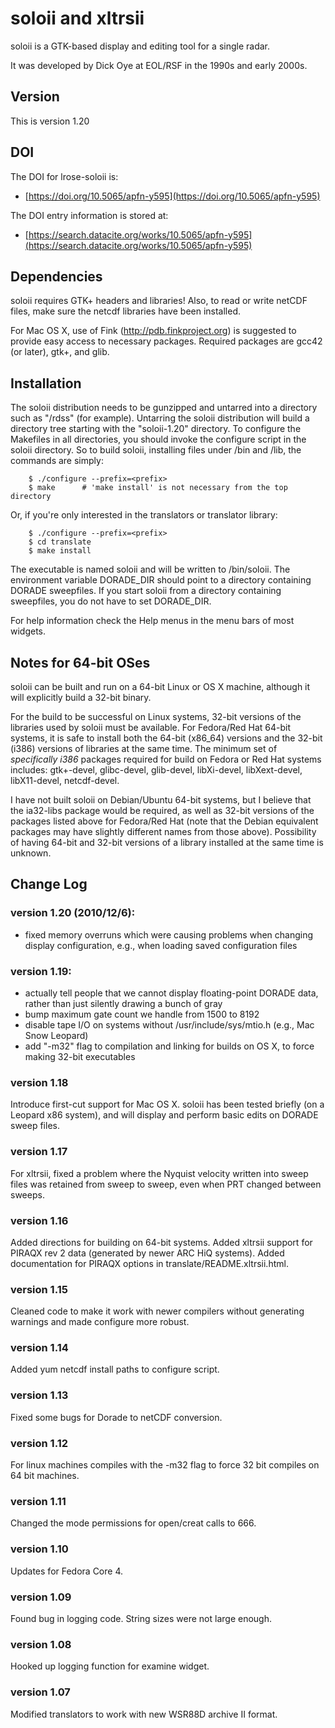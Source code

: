# soloii and xltrsii

soloii is a GTK-based display and editing tool for a single radar.

It was developed by Dick Oye at EOL/RSF in the 1990s and early 2000s.

## Version

This is version 1.20

## DOI

The DOI for lrose-soloii is:

* [https://doi.org/10.5065/apfn-y595](https://doi.org/10.5065/apfn-y595)

The DOI entry information is stored at:

* [https://search.datacite.org/works/10.5065/apfn-y595](https://search.datacite.org/works/10.5065/apfn-y595)

## Dependencies

soloii requires GTK+ headers and libraries! Also, to read or write netCDF 
files, make sure the netcdf libraries have been installed.

For Mac OS X, use of Fink (http://pdb.finkproject.org) is suggested to provide
easy access to necessary packages. Required packages are gcc42 (or later),
gtk+, and glib.

## Installation

The soloii distribution needs to be gunzipped and untarred into a
directory such as "/rdss" (for example).  Untarring the soloii
distribution will build a directory tree starting with the "soloii-1.20"
directory. To configure the Makefiles in all directories, you should
invoke the configure script in the soloii directory.  So to build soloii, 
installing files under <prefix>/bin and <prefix>/lib, the commands are 
simply:

```
    $ ./configure --prefix=<prefix>
    $ make      # 'make install' is not necessary from the top directory
```

Or, if you're only interested in the translators or translator library:

```
    $ ./configure --prefix=<prefix>
    $ cd translate
    $ make install
```

The executable is named soloii and will be written to <prefix>/bin/soloii.
The environment variable DORADE_DIR should point to a directory containing 
DORADE sweepfiles. If you start soloii from a directory containing 
sweepfiles, you do not have to set DORADE_DIR.

For help information check the Help menus in the menu bars of most
widgets. 

## Notes for 64-bit OSes

soloii can be built and run on a 64-bit Linux or OS X machine, although it 
will explicitly build a 32-bit binary.  

For the build to be successful on Linux systems, 32-bit versions of the 
libraries used by soloii must be available.  For Fedora/Red Hat 64-bit 
systems, it is safe to install both the 64-bit (x86_64) versions and the 
32-bit (i386) versions of libraries at the same time.  The minimum set of 
*specifically i386* packages required for build on Fedora or Red Hat systems 
includes: gtk+-devel, glibc-devel, glib-devel, libXi-devel, libXext-devel, 
libX11-devel, netcdf-devel.

I have not built soloii on Debian/Ubuntu 64-bit systems, but I
believe that the ia32-libs package would be required, as well as
32-bit versions of the packages listed above for Fedora/Red Hat
(note that the Debian equivalent packages may have slightly different
names from those above).  Possibility of having 64-bit and 
32-bit versions of a library installed at the same time is unknown.

## Change Log

### version 1.20 (2010/12/6):

* fixed memory overruns which were causing problems when changing display configuration, e.g., when loading saved configuration files
  
### version 1.19: 

* actually tell people that we cannot display floating-point DORADE data, rather than just silently drawing a bunch of gray
* bump maximum gate count we handle from 1500 to 8192
* disable tape I/O on systems without /usr/include/sys/mtio.h (e.g., Mac Snow Leopard)
* add "-m32" flag to compilation and linking for builds on OS X, to force making 32-bit executables
    
### version 1.18

Introduce first-cut support for Mac OS X.  soloii has been
tested briefly (on a Leopard x86 system), and will display and perform
basic edits on DORADE sweep files.

### version 1.17

For xltrsii, fixed a problem where the Nyquist velocity 
written into sweep files was retained from sweep to sweep, even when 
PRT changed between sweeps.

### version 1.16

Added directions for building on 64-bit systems.  Added xltrsii
support for PIRAQX rev 2 data (generated by newer ARC HiQ systems).  Added
documentation for PIRAQX options in translate/README.xltrsii.html.

### version 1.15

Cleaned code to make it work with newer compilers without generating warnings and made configure more robust.

### version 1.14

Added yum netcdf install paths to configure script. 

### version 1.13

Fixed some bugs for Dorade to netCDF conversion.

### version 1.12

For linux machines compiles with the -m32 flag to force 32 bit compiles on 64 bit machines.

### version 1.11

Changed the mode permissions for open/creat calls to 666.

### version 1.10

Updates for Fedora Core 4.

### version 1.09

Found bug in logging code.  String sizes were not large enough.

### version 1.08

Hooked up logging function for examine widget.

### version 1.07

Modified translators to work with new WSR88D archive II format.

